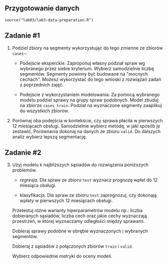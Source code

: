 ## Przygotowanie danych

`source("lab03/lab3-data-preparation.R")`


## Zadanie #1

1.  Podziel zbiory na segmenty wykorzystując do tego zmienne ze zbiorów `cases~`:
    -   Podejście eksperckie. Zaproponuj własny podział spraw wg wybranego przez siebie kryterium. Wybierz samodzielnie liczbę segmentów. Segmenty powinny być budowane na "mocnych cechach". Możesz wykorzystać do tego wnioski z rozwiązań zadań z poprzednich zajęć.

    -   Podejście z wykorzystaniem modelowania. Za pomocą wybranego modelu podziel sprawy na grupy spraw podobnych. Model zbuduj na zbiorze `cases_train`. Podział na wyznaczone segmenty zaaplikuj do wszystkich zbiorów.
2.  Porównaj oba podejścia w kontekście, czy sprawa płaciła w pierwszych 12 miesiącach obsługi. Samodzielnie wybierz metodę, w jaki sposób je zestawić. Porównania dokonaj na danych ze zbioru `valid`. Do dalszych analiz wybierz lepszą segmentację.

## Zadanie #2

3.  Użyj modelu k najbliższych sąsiadów do rozwiązania poniższych problemów.

    -   *regresja.* Dla spraw ze zbioru `test` wyznacz prognozę wpłat do 12 miesiąca obsługi.

    -   klasyfikacja. Dla spraw ze zbioru `test` zaprognozuj, czy dokonają wpłaty w pierwszych 12 miesiącach obsługi.

    Przetestuj różne warianty hiperparametrów modelu np.: liczba dobieranych sąsiadów, liczba cech oraz jakie cechy wyznaczają przestrzeń, w której wyznaczamy odległości między sprawami.

    Dobieraj sprawy podobne w obrębie wyznaczonych i wybranych segmentów.

    Dobieraj z sąsiadów z połączonych zbiorów `train` i `valid`.

    Wybierz odpowiednie metryki do oceny modeli.
